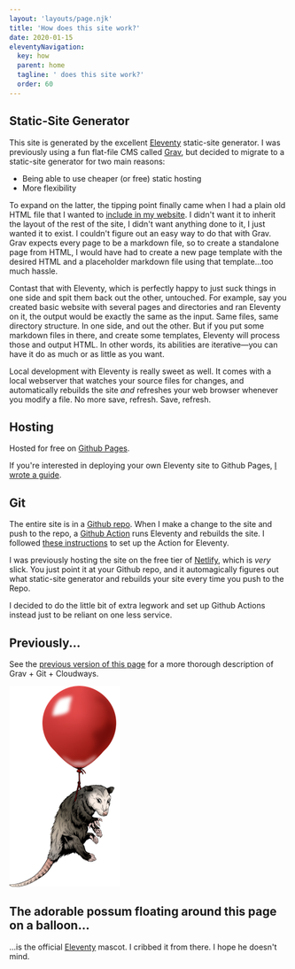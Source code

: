 ```yaml
---
layout: 'layouts/page.njk'
title: 'How does this site work?'
date: 2020-01-15
eleventyNavigation:
  key: how
  parent: home
  tagline: ' does this site work?'
  order: 60
---
```

## Static-Site Generator

This site is generated by the excellent [Eleventy](https://www.11ty.dev/) static-site generator. I was previously using a fun flat-file CMS called [Grav](https://getgrav.org/), but decided to migrate to a static-site generator for two main reasons:
* Being able to use cheaper (or free) static hosting
* More flexibility

To expand on the latter, the tipping point finally came when I had a plain old HTML file that I wanted to [include in my website](/misc/awful-affirmations/). I didn't want it to inherit the layout of the rest of the site, I didn't want anything done to it, I just wanted it to exist. I couldn't figure out an easy way to do that with Grav. Grav expects every page to be a markdown file, so to create a standalone page from HTML, I would have had to create a new page template with the desired HTML and a placeholder markdown file using that template...too much hassle.

Contast that with Eleventy, which is perfectly happy to just suck things in one side and spit them back out the other, untouched. For example, say you created basic website with several pages and directories and ran Eleventy on it, the output would be exactly the same as the input. Same files, same directory structure. In one side, and out the other. But if you put some markdown files in there, and create some templates, Eleventy will process those and output HTML. In other words, its abilities are iterative&mdash;you can have it do as much or as little as you want.

Local development with Eleventy is really sweet as well. It comes with a local webserver that watches your source files for changes, and automatically rebuilds the site *and* refreshes your web browser whenever you modify a file. No more save, refresh. Save, refresh.

## Hosting

Hosted for free on [Github Pages](https://pages.github.com/).

If you're interested in deploying your own Eleventy site to Github Pages, [I wrote a guide](/tech/deploying-eleventy-to-github-pages/).

## Git

The entire site is in a [Github repo](https://github.com/justusthane/justusthane.github.io). When I make a change to the site and push to the repo, a [Github Action](https://github.com/justusthane/justusthane.github.io/blob/master/.github/workflows/build.yml) runs Eleventy and rebuilds the site. I followed [these instructions](https://dev.to/sophiabrandt/how-to-deploy-eleventy-to-github-pages-with-github-actions-0) to set up the Action for Eleventy.

I was previously hosting the site on the free tier of [Netlify](https://www.netlify.com/), which is *very* slick. You just point it at your Github repo, and it automagically figures out what static-site generator and rebuilds your site every time you push to the Repo.

I decided to do the little bit of extra legwork and set up Github Actions instead just to be reliant on one less service.

## Previously...

See the [previous version of this page](https://github.com/justusthane/justusthane.github.io/blob/master/how/index.md) for a more thorough description of Grav + Git + Cloudways.

<a href="https://www.11ty.dev/news/logo-homage/" class="elv-externalexempt elv-possum-anchor" data-investors-avatar=""><picture class="elv-possum-pic"><source srcset="possum-balloon-original.webp" type="image/webp"><img src="possum-balloon-original-sm.png" class="elv-possum" alt="The possum is Eleventy’s mascot" loading="lazy" width="200" height="363"></picture></a>

## The adorable possum floating around this page on a balloon...
...is the official [Eleventy](https://www.11ty.dev/) mascot. I cribbed it from there. I hope he doesn't mind.
